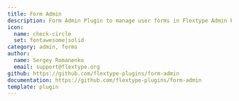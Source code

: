 ```yaml
---
title: Form Admin
description: Form Admin Plugin to manage user forms in Flextype Admin Panel.
icon:
  name: check-circle
  set: fontawesome|solid
category: admin, forms
author:
  name: Sergey Romanenko
  email: support@flextype.org
github: https://github.com/flextype-plugins/form-admin
documentation: https://github.com/flextype-plugins/form-admin
template: plugin
---
```


